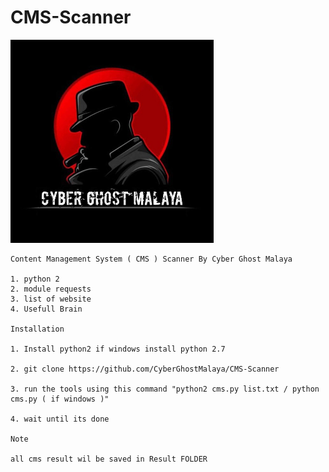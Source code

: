 # CMS-Scanner
<img src="https://raw.githubusercontent.com/CyberGhostMalaya/CyberGhostMalaya/main/photo_2022-05-31_21-42-17.jpg" height="325px">

```
Content Management System ( CMS ) Scanner By Cyber Ghost Malaya

1. python 2
2. module requests
3. list of website
4. Usefull Brain

Installation

1. Install python2 if windows install python 2.7

2. git clone https://github.com/CyberGhostMalaya/CMS-Scanner

3. run the tools using this command "python2 cms.py list.txt / python cms.py ( if windows )"

4. wait until its done 

Note 

all cms result wil be saved in Result FOLDER
```
